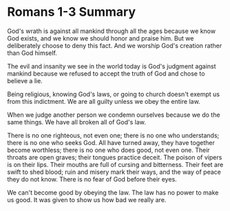 # Romans 1-3 Summary

God's wrath is against all mankind through all the 
ages because we 
know God exists, and we know we should honor and praise him.
But we deliberately choose to deny this fact. And 
we worship God's creation rather than God himself.

The evil and insanity we see in the world today is God's
judgment against mankind because we refused to accept the truth of God and
chose to believe a lie.

Being religious, knowing God's laws, or going to church doesn't 
exempt us from this indictment. We are all guilty unless we
obey the entire law.

When we judge another person we condemn ourselves because we do
the same things. We have all broken all of God's law.

There is no one righteous, not even one;
there is no one who understands;
there is no one who seeks God.
All have turned away,
they have together become worthless;
there is no one who does good,
not even one.
Their throats are open graves;
their tongues practice deceit.
The poison of vipers is on their lips.
Their mouths are full of cursing and bitterness.
Their feet are swift to shed blood;
ruin and misery mark their ways,
and the way of peace they do not know.
There is no fear of God before their eyes.

We can't become good by obeying the law. The law has no power 
to make us good. It was given to show us how bad
we really are.
